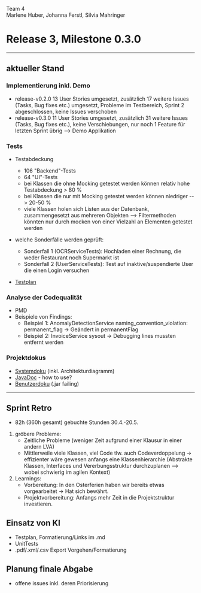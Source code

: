 Team 4  
Marlene Huber, Johanna Ferstl, Silvia Mahringer  
# Release 3, Milestone 0.3.0

---
## aktueller Stand
### Implementierung inkl. Demo
- release-v0.2.0  13 User Stories umgesetzt, zusätzlich 17 weitere Issues (Tasks, Bug fixes etc.) umgesetzt, Probleme im Testbereich, Sprint 2 abgeschlossen, keine Issues verschoben
- release-v0.3.0  11 User Stories umgesetzt, zusätzlich 31 weitere Issues (Tasks, Bug fixes etc.), keine Verschiebungen, nur noch 1 Feature für letzten Sprint übrig
--> Demo Applikation

### Tests
- Testabdeckung
  - 106 "Backend"-Tests
  - 64 "UI"-Tests
  - bei Klassen die ohne Mocking getestet werden können relativ hohe Testabdeckung > 80 %
  - bei Klassen die nur mit Mocking getestet werden können niedriger --> 20-50 %
  - viele Klassen holen sich Listen aus der Datenbank, zusammengesetzt aus mehreren Objekten --> Filtermethoden könnten nur durch mocken von einer Vielzahl an Elementen getestet werden
  
- welche Sonderfälle werden geprüft: 
  - Sonderfall 1 (OCRServiceTests): Hochladen einer Rechnung, die weder Restaurant noch Supermarkt ist 
  - Sonderfall 2 (UserServiceTests): Test auf inaktive/suspendierte User die einen Login versuchen
 
- [Testplan](Testplan.md)

### Analyse der Codequalität
- PMD
- Beispiele von Findings:
  - Beispiel 1: AnomalyDetectionService naming_convention_violation: permanent_flag -> Geändert in permanentFlag
  - Beispiel 2: InvoiceService sysout -> Debugging lines mussten entfernt werden
  
### Projektdokus
  - [Systemdoku](SystemDocumentation.md) (inkl. Architekturdiagramm)
  - [JavaDoc](maven-javadoc-plugin-stale-data.txt) - how to use?
  - [Benutzerdoku](UserDocumentation.md) (.jar failing)
---

## Sprint Retro
- 82h (360h gesamt) gebuchte Stunden 30.4.-20.5.

1) gröbere Probleme:
   -  Zeitliche Probleme (weniger Zeit aufgrund einer Klausur in einer andern LVA)
   -  Mittlerweile viele Klassen, viel Code tlw. auch Codeverdoppelung -> effizienter wäre gewesen anfangs eine Klassenhierarchie (Abstrakte Klassen, Interfaces und Vererbungsstruktur durchzuplanen --> wobei schwierig im agilen Kontext)
2) Learnings:
   - Vorbereitung: In den Osterferien haben wir bereits etwas vorgearbeitet -> Hat sich bewährt.
   - Projektvorbereitung: Anfangs mehr Zeit in die Projektstruktur investieren. 

## Einsatz von KI
- Testplan, Formatierung/Links im .md
- UnitTests
- .pdf/.xml/.csv Export Vorgehen/Formatierung

## Planung finale Abgabe
- offene issues inkl. deren Priorisierung
